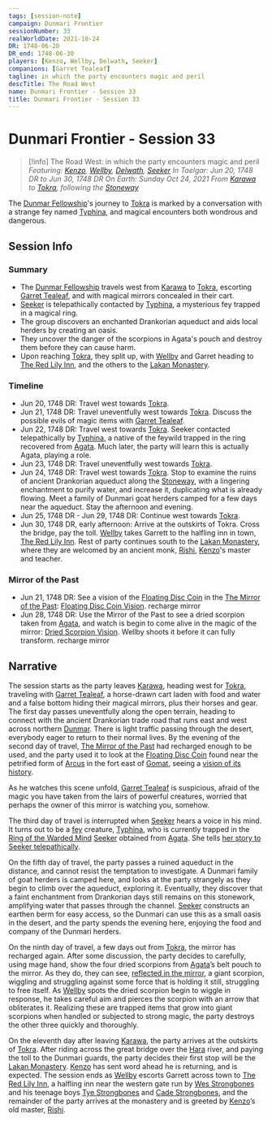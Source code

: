 ```yaml
---
tags: [session-note]
campaign: Dunmari Frontier
sessionNumber: 33
realWorldDate: 2021-10-24
DR: 1748-06-20
DR_end: 1748-06-30
players: [Kenzo, Wellby, Delwath, Seeker]
companions: [Garret Tealeaf]
tagline: in which the party encounters magic and peril
descTitle: The Road West
name: Dunmari Frontier - Session 33
title: Dunmari Frontier - Session 33
---
```

# Dunmari Frontier - Session 33

>[!info] The Road West: in which the party encounters magic and peril
> *Featuring: [Kenzo](<../../../people/pcs/dunmar-fellowship/kenzo.md>), [Wellby](<../../../people/pcs/dunmar-fellowship/wellby.md>), [Delwath](<../../../people/pcs/dunmar-fellowship/delwath.md>), [Seeker](<../../../people/pcs/dunmar-fellowship/seeker.md>)*
> *In Taelgar: Jun 20, 1748 DR to Jun 30, 1748 DR*
> *On Earth: Sunday Oct 24, 2021*
> *From [Karawa](<../../../gazetteer/greater-dunmar/realms/dunmar/eastern-dunmar/karawa.md>) to [Tokra](<../../../gazetteer/greater-dunmar/realms/dunmar/central-dunmar/tokra/tokra.md>), following the [Stoneway](<../../../gazetteer/greater-dunmar/roads/stoneway.md>)*

The [Dunmar Fellowship](<../../../people/pcs/dunmar-fellowship/dunmar-fellowship.md>)'s journey to [Tokra](<../../../gazetteer/greater-dunmar/realms/dunmar/central-dunmar/tokra/tokra.md>) is marked by a conversation with a strange fey named [Typhina](<../../../people/fey/typhina.md>), and magical encounters both wondrous and dangerous. 

## Session Info
### Summary
- The [Dunmar Fellowship](<../../../people/pcs/dunmar-fellowship/dunmar-fellowship.md>) travels west from [Karawa](<../../../gazetteer/greater-dunmar/realms/dunmar/eastern-dunmar/karawa.md>) to [Tokra](<../../../gazetteer/greater-dunmar/realms/dunmar/central-dunmar/tokra/tokra.md>), escorting [Garret Tealeaf](<../../../people/halflings/garret-tealeaf.md>), and with magical mirrors concealed in their cart.
- [Seeker](<../../../people/pcs/dunmar-fellowship/seeker.md>) is telepathically contacted by [Typhina](<../../../people/fey/typhina.md>), a mysterious fey trapped in a magical ring. 
- The group discovers an enchanted Drankorian aqueduct and aids local herders by creating an oasis.
- They uncover the danger of the scorpions in Agata's pouch and destroy them before they can cause harm.
- Upon reaching [Tokra](<../../../gazetteer/greater-dunmar/realms/dunmar/central-dunmar/tokra/tokra.md>), they split up, with [Wellby](<../../../people/pcs/dunmar-fellowship/wellby.md>) and Garret heading to [The Red Lily Inn](<../../../gazetteer/greater-dunmar/realms/dunmar/central-dunmar/tokra/the-red-lily-inn.md>), and the others to the [Lakan Monastery](<../../../gazetteer/greater-dunmar/realms/dunmar/central-dunmar/tokra/lakan-monastery.md>).

### Timeline
- Jun 20, 1748 DR: Travel west towards [Tokra](<../../../gazetteer/greater-dunmar/realms/dunmar/central-dunmar/tokra/tokra.md>). 
- Jun 21, 1748 DR: Travel uneventfully west towards [Tokra](<../../../gazetteer/greater-dunmar/realms/dunmar/central-dunmar/tokra/tokra.md>). Discuss the possible evils of magic items with [Garret Tealeaf](<../../../people/halflings/garret-tealeaf.md>).
- Jun 22, 1748 DR: Travel west towards [Tokra](<../../../gazetteer/greater-dunmar/realms/dunmar/central-dunmar/tokra/tokra.md>). Seeker contacted telepathically by [Typhina](<../../../people/fey/typhina.md>), a native of the feywild trapped in the ring recovered from [Agata](<../../../people/fey/agata.md>). Much later, the party will learn this is actually Agata, playing a role. 
- Jun 23, 1748 DR: Travel uneventfully west towards [Tokra](<../../../gazetteer/greater-dunmar/realms/dunmar/central-dunmar/tokra/tokra.md>).
- Jun 24, 1748 DR: Travel west towards [Tokra](<../../../gazetteer/greater-dunmar/realms/dunmar/central-dunmar/tokra/tokra.md>). Stop to examine the ruins of ancient Drankorian aqueduct along the [Stoneway](<../../../gazetteer/greater-dunmar/roads/stoneway.md>), with a lingering enchantment to purify water, and increase it, duplicating what is already flowing. Meet a family of Dunmari goat herders camped for a few days near the aqueduct. Stay the afternoon and evening.
- Jun 25, 1748 DR - Jun 29, 1748 DR: Continue west towards [Tokra](<../../../gazetteer/greater-dunmar/realms/dunmar/central-dunmar/tokra/tokra.md>).
- Jun 30, 1748 DR, early afternoon: Arrive at the outskirts of Tokra. Cross the bridge, pay the toll. [Wellby](<../../../people/pcs/dunmar-fellowship/wellby.md>) takes Garrett to the halfling inn in town, [The Red Lily Inn](<../../../gazetteer/greater-dunmar/realms/dunmar/central-dunmar/tokra/the-red-lily-inn.md>). Rest of party continues south to the [Lakan Monastery](<../../../gazetteer/greater-dunmar/realms/dunmar/central-dunmar/tokra/lakan-monastery.md>),  where they are welcomed by an ancient monk, [Rishi](<../../../people/dunmari/rishi.md>), [Kenzo](<../../../people/pcs/dunmar-fellowship/kenzo.md>)'s master and teacher.

### Mirror of the Past
- Jun 21, 1748 DR: See a vision of the [Floating Disc Coin](<../treasure/treasure-from-dunmari-ruins/floating-disc-coin.md>) in the [The Mirror of the Past](<../treasure/treasure-from-stormcaller-tower/the-mirror-of-the-past.md>): [Floating Disc Coin Vision](<../mirror-visions/floating-disc-coin-vision.md>). recharge mirror
- Jun 28, 1748 DR: Use the Mirror of the Past to see a dried scorpion taken from [Agata](<../../../people/fey/agata.md>), and watch is begin to come alive in the magic of the mirror: [Dried Scorpion Vision](<../mirror-visions/dried-scorpion-vision.md>). Wellby shoots it before it can fully transform. recharge mirror



## Narrative
The session starts as the party leaves [Karawa](<../../../gazetteer/greater-dunmar/realms/dunmar/eastern-dunmar/karawa.md>), heading west for [Tokra](<../../../gazetteer/greater-dunmar/realms/dunmar/central-dunmar/tokra/tokra.md>), traveling with [Garret Tealeaf](<../../../people/halflings/garret-tealeaf.md>), a horse-drawn cart laden with food and water and a false bottom hiding their magical mirrors, plus their horses and gear. The first day passes uneventfully along the open terrain, heading to connect with the ancient Drankorian trade road that runs east and west across northern [Dunmar](<../../../gazetteer/greater-dunmar/realms/dunmar/dunmar.md>). There is light traffic passing through the desert, everybody eager to return to their normal lives. By the evening of the second day of travel, [The Mirror of the Past](<../treasure/treasure-from-stormcaller-tower/the-mirror-of-the-past.md>) had recharged enough to be used, and the party used it to look at the [Floating Disc Coin](<../treasure/treasure-from-dunmari-ruins/floating-disc-coin.md>) found near the petrified form of [Arcus](<../../../people/chardonians/arcus.md>) in the fort east of [Gomat](<../../../gazetteer/greater-dunmar/dunmari-basin/gomat.md>), seeing a [vision of its history](<../mirror-visions/floating-disc-coin-vision.md>).

As he watches this scene unfold, [Garret Tealeaf](<../../../people/halflings/garret-tealeaf.md>) is suspicious, afraid of the magic you have taken from the lairs of powerful creatures, worried that perhaps the owner of this mirror is watching you, somehow. 

The third day of travel is interrupted when [Seeker](<../../../people/pcs/dunmar-fellowship/seeker.md>) hears a voice in his mind. It turns out to be a [fey](<../../../species/children-of-the-divine/fey/fey.md>) creature, [Typhina](<../../../people/fey/typhina.md>), who is currently trapped in the [Ring of the Warded Mind](<../treasure/treasure-from-agata/ring-of-the-warded-mind.md>) [Seeker](<../../../people/pcs/dunmar-fellowship/seeker.md>) obtained from [Agata](<../../../people/fey/agata.md>). She tells [her story to Seeker telepathically](<../treasure/treasure-from-agata/ring-of-the-warded-mind.md#typhinas-story>).

On the fifth day of travel, the party passes a ruined aqueduct in the distance, and cannot resist the temptation to investigate. A Dunmari family of goat herders is camped here, and looks at the party strangely as they begin to climb over the aqueduct, exploring it. Eventually, they discover that a faint enchantment from Drankorian days still remains on this stonework, amplifying water that passes through the channel. [Seeker](<../../../people/pcs/dunmar-fellowship/seeker.md>) constructs an earthen berm for easy access, so the Dunmari can use this as a small oasis in the desert, and the party spends the evening here, enjoying the food and company of the Dunmari herders. 

On the ninth day of travel, a few days out from [Tokra](<../../../gazetteer/greater-dunmar/realms/dunmar/central-dunmar/tokra/tokra.md>), the mirror has recharged again. After some discussion, the party decides to carefully, using mage hand, show the four dried scorpions from [Agata](<../../../people/fey/agata.md>)’s belt pouch to the mirror. As they do, they can see, [reflected in the mirror](<../mirror-visions/dried-scorpion-vision.md>), a giant scorpion, wiggling and struggling against some force that is holding it still, struggling to free itself. As [Wellby](<../../../people/pcs/dunmar-fellowship/wellby.md>) spots the dried scorpion begin to wiggle in response, he takes careful aim and pierces the scorpion with an arrow that obliterates it. Realizing these are trapped items that grow into giant scorpions when handled or subjected to strong magic, the party destroys the other three quickly and thoroughly. 

On the eleventh day after leaving [Karawa](<../../../gazetteer/greater-dunmar/realms/dunmar/eastern-dunmar/karawa.md>), the party arrives at the outskirts of [Tokra](<../../../gazetteer/greater-dunmar/realms/dunmar/central-dunmar/tokra/tokra.md>). After riding across the great bridge over the [Hara](<../../../gazetteer/greater-dunmar/rivers/hara-watershed/hara.md>) river, and paying the toll to the Dunmari guards, the party decides their first stop will be the [Lakan Monastery](<../../../gazetteer/greater-dunmar/realms/dunmar/central-dunmar/tokra/lakan-monastery.md>). [Kenzo](<../../../people/pcs/dunmar-fellowship/kenzo.md>) has sent word ahead he is returning, and is expected. The session ends as [Wellby](<../../../people/pcs/dunmar-fellowship/wellby.md>) escorts Garrett across town to [The Red Lily Inn](<../../../gazetteer/greater-dunmar/realms/dunmar/central-dunmar/tokra/the-red-lily-inn.md>), a halfling inn near the western gate run by [Wes Strongbones](<../../../people/halflings/wes-strongbones.md>) and his teenage boys [Tye Strongbones](<../../../people/halflings/tye-strongbones.md>) and [Cade Strongbones](<../../../people/halflings/cade-strongbones.md>), and the remainder of the party arrives at the monastery and is greeted by [Kenzo](<../../../people/pcs/dunmar-fellowship/kenzo.md>)’s old master, [Rishi](<../../../people/dunmari/rishi.md>).
